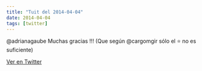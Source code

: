 ```yaml
---
title: "Tuit del 2014-04-04"
date: 2014-04-04
tags: [twitter]
---
```


@adrianagaube Muchas gracias !!! (Que según @cargomgir sólo el ⭐️ no es suficiente)



[Ver en Twitter](https://twitter.com/i/web/status/452028745982181376)
